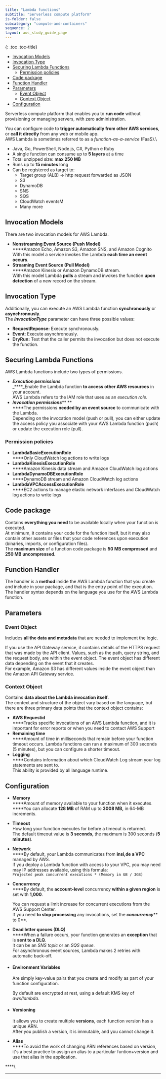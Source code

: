 ```yaml
---
title: "Lambda functions"
subtitle: "Serverless compute platform"
is-folder: false
subcategory: "compute-and-containers"
sequence: 2
layout: aws_study_guide_page
---
```


{: .toc .toc-title}
- [Invocation Models](#invocation-models)
- [Invocation Type](#invocation-type)
- [Securing Lambda Functions](#securing-lambda-functions)
  - [Permission policies](#permission-policies)
- [Code package](#code-package)
- [Function Handler](#function-handler)
- [Parameters](#parameters)
  - [Event Object](#event-object)
  - [Context Object](#context-object)
- [Configuration](#configuration)


Serverless compute platform that enables you to **run code** without provisioning or managing servers, with zero administration.

You can configure code to **trigger automatically from other AWS services**, or **call it directly** from any web or mobile app.\
AWS Lambda is sometimes referred to as a _function-as-a-service_ (FaaS).\


* Java, Go, PowerShell, Node.js, C#, Python e Ruby
* A single function can consume up to **5 layers** at a time
* Total unzipped size: **max 250 MB**
* Runs up to **15 minutes** long
* Can be registered as target to:
  * Target group (ALB) -> http request forwarded as JSON
  * S3
  * DynamoDB
  * SNS
  * SQS
  * CloudWatch eventsM
  * Many more



## Invocation Models

There are two invocation models for AWS Lambda.

* **Nonstreaming Event Source (Push Model)**\
  ****Amazon Echo, Amazon S3, Amazon SNS, and Amazon Cognito\
  With this model a service invokes the Lambda **each time an event occurs**.
* **Streaming Event Source (Pull Model)**\
  ****Amazon Kinesis or Amazon DynamoDB stream.\
  With this model Lambda **polls** a stream and invokes the function **upon detection** of a new record on the stream.

## Invocation Type

Additionally, you can execute an AWS Lambda function **synchronously** or **asynchronously**.\
The _**InvocationType**_ parameter can have three possible values:

* **RequestReponse:** Execute synchronously.
* **Event**: Execute asynchronously.
* **DryRun:** Test that the caller permits the invocation but does not execute the function.



## Securing Lambda Functions

AWS Lambda functions include two types of permissions.

* _**Execution permissions**_\
  _****_Enable the Lambda function **to access other AWS resources** in your account.\
  AWS Lambda refers to the IAM role that uses as an _execution role_.
* _**Invocation permissions**_** ** \
  ****The permissions **needed by an event source** to communicate with the Lambda.\
  Depending on the invocation model (push or pull), you can either update the access policy you associate with your AWS Lambda function (push) or update the execution role (pull).

### Permission policies

* **LambdaBasicExecutionRole**\
  ****Only CloudWatch log actions to write logs
* **LambdaKinesisExecutionRole** \
  ****Amazon Kinesis data stream and Amazon CloudWatch log actions
* **LambdaDynamoDBExecutionRole** \
  ****DynamoDB stream and Amazon CloudWatch log actions
* **LambdaVPCAccessExecutionRole** \
  ****EC2 actions to manage elastic network interfaces and CloudWatch log actions to write logs



## Code package

Contains **everything you need** to be available locally when your function is executed.\
At minimum, it contains your code for the function itself, but it may also contain other assets or files that your code references upon execution (binaries, imports, or configuration files).\
The **maximum size** of a function code package is **50 MB compressed** and **250 MB uncompressed**.

## Function Handler

The handler is a **method** inside the AWS Lambda function that you create and include in your package, and that is the entry point of the execution.\
The handler syntax depends on the language you use for the AWS Lambda function.

## Parameters

### Event Object

Includes **all the data and metadata** that are needed to implement the logic.

If you use the API Gateway service, it contains details of the HTTPS request that was made by the API client. Values, such as the path, query string, and the request body, are within the event object. The event object has different data depending on the event that it creates.\
For example, Amazon S3 has different values inside the event object than the Amazon API Gateway service.

### Context Object

Contains **data about the Lambda invocation itself**.\
The context and structure of the object vary based on the language, but there are three primary data points that the context object contains:

* **AWS Requestid**\
  ****Tracks specific invocations of an AWS Lambda function, and it is important for error reports or when you need to contact AWS Support
* **Remaining time**\
  ****Amount of time in milliseconds that remain before your function timeout occurs. Lambda functions can run a maximum of 300 seconds (5 minutes), but you can configure a shorter timeout.
* **Logging**\
  ****Contains information about which CloudWatch Log stream your log statements are sent to.\
  This ability is provided by all language runtime.

## Configuration

* **Memory**\
  ****Amount of memory available to your function when it executes.\
  ****You can allocate **128 MB** of RAM up to **3008 MB,** in 64-MB increments.
* **Timeout**\
  How long your function executes for before a timeout is returned.\
  The default timeout value is **3 seconds**, the maximum is 300 seconds (**5 minutes**).
* **Network**\
  ****By default, your Lambda communicates from **insi,de a VPC** managed by AWS.\
  If you deploy a Lambda function with access to your VPC, you may need may IP addresses available, using this formula: \
  `Projected peak concurrent executions * (Memory in GB / 3GB)`
*   **Concurrency**\
    ****By default, the **account-level** concurrency **within a given region** is set with **1,000**_._

    You can request a limit increase for concurrent executions from the AWS Support Center.\
    If you need **to stop processing** any invocations, set the _**concurrency**_** to 0**.
* **Dead letter queues (DLQ)**\
  ****When a failure occurs, your function generates an **exception** that is **sent to a DLQ**.\
  It can be an _SNS topic_ or an _SQS queue_.\
  For asynchronous event sources, Lambda makes 2 retries with automatic back-off.
*   #### Environment Variables

    Are simply key-value pairs that you create and modify as part of your function configuration.&#x20;

    By default are encrypted at rest, using a default KMS key of _aws/lambda_.
*   #### Versioning

    It allows you to create multiple **versions**, each function version has a unique ARN.\
    After you publish a version, it is immutable, and you cannot change it.
* **Alias**\
  ****To avoid the work of changing ARN references based on version, it's a best practice to assign an alias to a particular funtion+version and use that alias in the application.

****\
****







